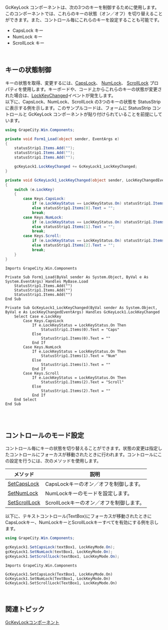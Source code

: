 
GcKeyLock コンポーネントは、次の3つのキーを制御するために使用します。このコンポーネントでは、これらのキーの状態（オン／オフ）を切り替えることができます。また、コントロール毎にこれらのキーを設定することも可能です。<br />

*   CapsLock キー
*   NumLock キー
*   ScrollLock キー

<br />

## キーの状態制御

キーの状態を取得、変更するには、[CapsLock](gcdocsite__documentlink?toc-item-id=4174d9cc-54a8-49f0-b62a-e589d9ee8cb3)、 [NumLock](gcdocsite__documentlink?toc-item-id=95adff79-9ef0-46f6-89d8-93942e7ae9e4)、 [ScrollLock](gcdocsite__documentlink?toc-item-id=9c858e93-1c0e-476d-9c85-b4fd2befa11f) プロパティを使用します。キーボードや、コード上からこれらのキーの状態が変更された場合は、[LockKeyChanged](gcdocsite__documentlink?toc-item-id=8c14ce0e-9094-469f-b416-54fbe2b61320)イベントが発生します。<br />以下に、CapsLock、NumLock、ScrollLock の3つのキーの状態を StatusStrip に表示する例を示します。このサンプルコードは、フォームに StatusStrip コントロールと GcKeyLock コンポーネントが貼り付けられていることを前提にしています。<br />

```csharp
using GrapeCity.Win.Components;

private void Form1_Load(object sender, EventArgs e)
{
    statusStrip1.Items.Add("");
    statusStrip1.Items.Add("");
    statusStrip1.Items.Add("");

    gcKeyLock1.LockKeyChanged += GcKeyLock1_LockKeyChanged;
}

private void GcKeyLock1_LockKeyChanged(object sender, LockKeyChangedEventArgs e)
{
    switch (e.LockKey)
    {
        case Keys.CapsLock:
            if (e.LockKeyStatus == LockKeyStatus.On) statusStrip1.Items[0].Text = "Caps";
            else statusStrip1.Items[0].Text = "";
            break;
        case Keys.NumLock:
            if (e.LockKeyStatus == LockKeyStatus.On) statusStrip1.Items[1].Text = "Num";
            else statusStrip1.Items[1].Text = "";
            break;
        case Keys.Scroll:
            if (e.LockKeyStatus == LockKeyStatus.On) statusStrip1.Items[2].Text = "Scroll";
            else statusStrip1.Items[2].Text = "";
            break;
    }
}
```

```vbnet
Imports GrapeCity.Win.Components

Private Sub Form1_Load(ByVal sender As System.Object, ByVal e As System.EventArgs) Handles MyBase.Load
    StatusStrip1.Items.Add("")
    StatusStrip1.Items.Add("")
    StatusStrip1.Items.Add("")
End Sub

Private Sub GcKeyLock1_LockKeyChanged(ByVal sender As System.Object, ByVal e As LockKeyChangedEventArgs) Handles GcKeyLock1.LockKeyChanged
    Select Case e.LockKey
        Case Keys.CapsLock
            If e.LockKeyStatus = LockKeyStatus.On Then
                StatusStrip1.Items(0).Text = "Caps"
            Else
                StatusStrip1.Items(0).Text = ""
            End If
        Case Keys.NumLock
            If e.LockKeyStatus = LockKeyStatus.On Then
                StatusStrip1.Items(1).Text = "Num"
            Else
                StatusStrip1.Items(1).Text = ""
            End If
        Case Keys.Scroll
            If e.LockKeyStatus = LockKeyStatus.On Then
                StatusStrip1.Items(2).Text = "Scroll"
            Else
                StatusStrip1.Items(2).Text = ""
            End If
    End Select
End Sub
```

<br /><br />

## コントロールのモード設定

コントロール毎にキーの状態を切り替えることができます。状態の変更は指定したコントロールにフォーカスが移動されたときに行われます。コントロールにこの設定を行うには、次のメソッドを使用します。

| メソッド | 説明 |
| --- | --- |
| [SetCapsLock](gcdocsite__documentlink?toc-item-id=255b4453-1eab-4bfc-b06f-91551be1f5f3) | CapsLockキーのオン／オフを制御します。 |
| [SetNumLock](gcdocsite__documentlink?toc-item-id=87ef375e-b9ad-4f75-a2b3-b70181fdc5ef) | NumLockキーのモードを設定します。 |
| [SetScrollLock](gcdocsite__documentlink?toc-item-id=ffdb544e-a2da-4a27-950e-ffde6504691c) | ScrollLockキーのオン／オフを制御します。 |

以下に、テキストコントロール(TextBox)にフォーカスが移動されたときにCapsLockキー、NumLockキーとScrollLockキーすべてを有効にする例を示します。<br />

```csharp
using GrapeCity.Win.Components;

gcKeyLock1.SetCapsLock(textBox1, LockKeyMode.On);
gcKeyLock1.SetNumLock(textBox1, LockKeyMode.On);
gcKeyLock1.SetScrollLock(textBox1, LockKeyMode.On);
```

```vbnet
Imports GrapeCity.Win.Components

GcKeyLock1.SetCapsLock(TextBox1, LockKeyMode.On)
GcKeyLock1.SetNumLock(TextBox1, LockKeyMode.On)
GcKeyLock1.SetScrollLock(TextBox1, LockKeyMode.On)
```

<br />

## 関連トピック

[GcKeyLockコンポーネント](gcdocsite__documentlink?toc-item-id=ac431b93-a652-4379-913e-721b58e87e81)

<br /><br />